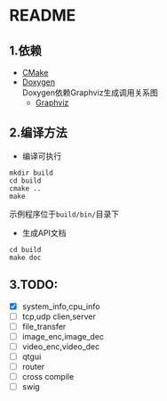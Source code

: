 # README
## 1.依赖
- [CMake](https://cmake.org/)
- [Doxygen](www.doxygen.org/)  
	Doxygen依赖Graphviz生成调用关系图
	- [Graphviz](http://www.graphviz.org/)

## 2.编译方法
[^_^]:
	@brief 编译前先阅读此文件
- 编译可执行
```shell
mkdir build
cd build
cmake ..
make
```
示例程序位于`build/bin/`目录下
- 生成API文档
```
cd build
make doc
```

## 3.TODO:
- [X] system\_info,cpu\_info
- [ ] tcp,udp clien,server
- [ ] file_transfer
- [ ] image\_enc,image\_dec
- [ ] video\_enc,video\_dec
- [ ] qtgui
- [ ] router
- [ ] cross compile
- [ ] swig